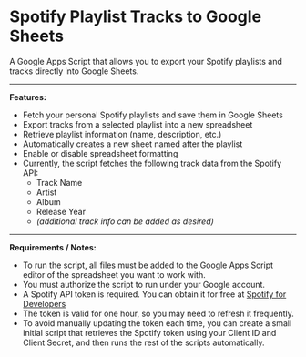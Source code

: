 # Spotify Playlist Tracks to Google Sheets

A Google Apps Script that allows you to export your Spotify playlists and tracks directly into Google Sheets.
___
**Features:**

- Fetch your personal Spotify playlists and save them in Google Sheets
- Export tracks from a selected playlist into a new spreadsheet
- Retrieve playlist information (name, description, etc.)
- Automatically creates a new sheet named after the playlist
- Enable or disable spreadsheet formatting
- Currently, the script fetches the following track data from the Spotify API:
  - Track Name
  - Artist
  - Album
  - Release Year
  - *(additional track info can be added as desired)*

___
**Requirements / Notes:**

- To run the script, all files must be added to the Google Apps Script editor of the spreadsheet you want to work with.
- You must authorize the script to run under your Google account.
- A Spotify API token is required. You can obtain it for free at [Spotify for Developers](https://developer.spotify.com/documentation/web-api)
- The token is valid for one hour, so you may need to refresh it frequently.
- To avoid manually updating the token each time, you can create a small initial script that retrieves the Spotify token using your Client ID and Client Secret, and then runs the rest of the scripts automatically.
